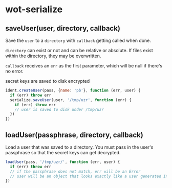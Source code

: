 
# wot-serialize

## saveUser(user, directory, callback)

Save the `user` to a `directory` with `callback` getting called when done.

`directory` can exist or not and can be relative or absolute. If files exist within the directory, they may be overwritten.

`callback` receives an `err` as the first parameter, which will be null if there's no error.

secret keys are saved to disk encrypted

```js
ident.createUser(pass, {name: 'pb'}, function (err, user) {
  if (err) throw err
  serialize.saveUser(user, '/tmp/uzr', function (err) {
    if (err) throw err
    // user is saved to disk under /tmp/uzr
  })
})
```

## loadUser(passphrase, directory, callback)

Load a user that was saved to a directory. You must pass in the user's passphrase so that the secret keys can get decrypted.

```js
loadUser(pass, '/tmp/uzr/', function (err, user) {
  if (err) throw err
  // if the passphrase does not match, err will be an Error
  // user will be an object that looks exactly like a user generated in wot-identity with createUser
})
```
